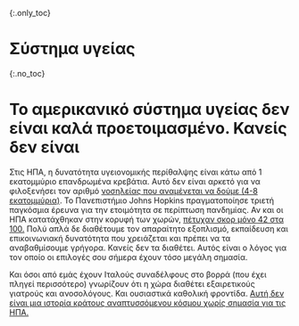 {:.only_toc} 
 # Σύστημα υγείας 

 {:.no_toc} 
 # Το αμερικανικό σύστημα υγείας δεν είναι καλά προετοιμασμένο. Κανείς δεν είναι 

 Στις ΗΠΑ, η δυνατότητα υγειονομικής περίθαλψης είναι κάτω από 1 εκατομμύριο επανδρωμένα κρεβάτια. Αυτό δεν είναι αρκετό για να φιλοξενήσει τον αριθμό [νοσηλείας που 
 αναμένεται να δούμε (4-8 εκατομμύρια)](https://www.bloomberg.com/opinion/articles/2020-03-05/how-bad-is-the-coronavirus-let-s-compare-with-sars-ebola-flu). Το Πανεπιστήμιο Johns Hopkins πραγματοποίησε τριετή παγκόσμια έρευνα για την ετοιμότητα σε περίπτωση πανδημίας. Αν και οι ΗΠΑ κατατάχθηκαν στην κορυφή των χωρών, [πέτυχαν σκορ μόνο 42 στα 100.](https://jhu.pure.elsevier.com/en/publications/pandemic-influenza-and-major-disease-outbreak-preparedness-in-us--7) Πολύ απλά δε διαθέτουμε τον απαραίτητο εξοπλισμό, εκπαίδευση και επικοινωνιακή δυνατότητα που χρειάζεται και 
 πρέπει να τα αναβαθμίσουμε γρήγορα. Κανείς δεν τα διαθέτει. Αυτός είναι ο λόγος για τον οποίο οι επιλογές σου σήμερα έχουν τόσο μεγάλη σημασία. 

Και όσοι από εμάς έχουν Ιταλούς συναδέλφους στο βορρά (που έχει πληγεί περισσότερο) γνωρίζουν ότι η χώρα διαθέτει εξαιρετικούς γιατρούς και
 ανοσολόγους. Και ουσιαστικά καθολική φροντίδα. [Αυτή δεν είναι μια ιστορία κράτους αναπτυσσόμενου κόσμου χωρίς σημασία για τις ΗΠΑ.](https://twitter.com/drkomanduri/status/1236720751073546240) 
